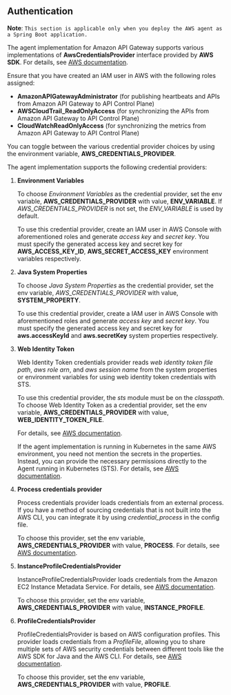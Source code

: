 
## Authentication

**Note**: ``` This section is applicable only when you deploy the AWS agent as a Spring Boot application. ```

The agent implementation for Amazon API Gateway supports various implementations of **AwsCredentialsProvider** interface provided by **AWS SDK**. For details, see [AWS documentation](https://sdk.amazonaws.com/java/api/latest/software/amazon/awssdk/auth/credentials/AwsCredentialsProvider.html).

Ensure that you have created an IAM user in AWS with the following roles assigned:

- **AmazonAPIGatewayAdministrator** (for publishing heartbeats and APIs from Amazon API Gateway to API Control Plane)
- **AWSCloudTrail_ReadOnlyAccess** (for synchronizing the APIs from Amazon API Gateway to API Control Plane)
- **CloudWatchReadOnlyAccess** (for synchronizing the metrics from Amazon API Gateway to API Control Plane)

You can toggle between the various credential provider choices by using the environment variable, **AWS_CREDENTIALS_PROVIDER**. 

The agent implementation supports the following credential providers:

1. **Environment Variables**

    To choose *Environment Variables* as the credential provider, set the env variable, **AWS_CREDENTIALS_PROVIDER** with value, **ENV_VARIABLE**. If *AWS_CREDENTIALS_PROVIDER* is not set, the *ENV_VARIABLE* is used by 
    default.

    To use this credential provider, create an IAM user in AWS Console with aforementioned roles and generate *access key* and *secret key*. You must specify the generated access key and secret key for 
   **AWS_ACCESS_KEY_ID**, **AWS_SECRET_ACCESS_KEY** environment variables respectively.

2. **Java System Properties**

    To choose *Java System Properties* as the credential provider, set the env variable, *AWS_CREDENTIALS_PROVIDER* with value, **SYSTEM_PROPERTY**. 

    To use this credential provider, create a IAM user in AWS Console with aforementioned roles and generate *access key* and *secret key*. You must specify the generated access key and secret key for **aws.accessKeyId** 
    and **aws.secretKey** system properties respectively. 


3. **Web Identity Token** 

    Web Identity Token credentials provider reads *web identity token file path*, *aws role arn*, and *aws session name* from the system properties or environment variables for using web identity token credentials with 
    STS.

    To use this credential provider, the *sts* module must be on the *classpath*. To choose Web Identity Token as a credential provider, set the env variable, **AWS_CREDENTIALS_PROVIDER** with value, 
    **WEB_IDENTITY_TOKEN_FILE**. 

    For details, see [AWS documentation](https://sdk.amazonaws.com/java/api/latest/software/amazon/awssdk/auth/credentials/WebIdentityTokenFileCredentialsProvider.html).

    If the agent implementation is running  in Kubernetes in the same AWS environment, you need not mention the secrets in the properties. Instead, you can provide the necessary permissions directly to the Agent running 
    in Kubernetes (STS). For details, see [AWS documentation](https://docs.aws.amazon.com/eks/latest/userguide/iam-roles-for-service-accounts.html).

4. **Process credentials provider** 

    Process credentials provider loads credentials from an external process. If you have a method of sourcing credentials that is not built into the AWS CLI, you can integrate it by using *credential_process* in the 
    config file.  

    To choose this provider, set the env variable, **AWS_CREDENTIALS_PROVIDER** with value, **PROCESS**. For details, see [AWS documentation](https://sdk.amazonaws.com/java/api/latest/software/amazon/awssdk/auth/credentials/ProcessCredentialsProvider.html).
     
5. **InstanceProfileCredentialsProvider**

    InstanceProfileCredentialsProvider loads credentials from the Amazon EC2 Instance Metadata Service. For details, see [AWS documentation](https://sdk.amazonaws.com/java/api/latest/software/amazon/awssdk/auth/credentials/InstanceProfileCredentialsProvider.html).

    To choose this provider, set the env variable, **AWS_CREDENTIALS_PROVIDER** with value, **INSTANCE_PROFILE**.

6. **ProfileCredentialsProvider**

    ProfileCredentialsProvider is based on AWS configuration profiles. This provider loads credentials from a *ProfileFile*, allowing you to share multiple sets of AWS security credentials between different tools like 
    the AWS SDK for Java and the AWS CLI. For details, see [AWS documentation](https://sdk.amazonaws.com/java/api/latest/software/amazon/awssdk/auth/credentials/ProfileCredentialsProvider.html).

    To choose this provider, set the env variable, **AWS_CREDENTIALS_PROVIDER** with value, **PROFILE**.





